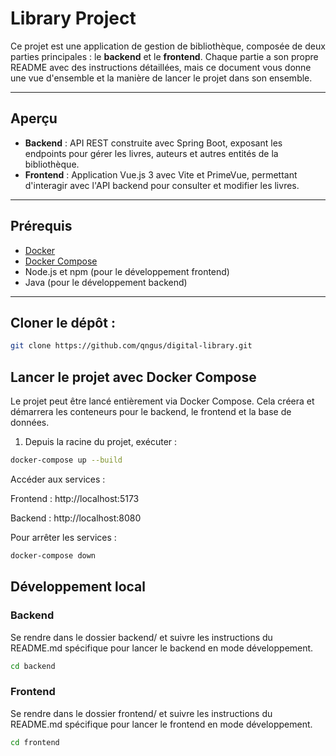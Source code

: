 # Library Project

Ce projet est une application de gestion de bibliothèque, composée de deux parties principales : le **backend** et le **frontend**. Chaque partie a son propre README avec des instructions détaillées, mais ce document vous donne une vue d'ensemble et la manière de lancer le projet dans son ensemble.

---


## Aperçu

- **Backend** : API REST construite avec Spring Boot, exposant les endpoints pour gérer les livres, auteurs et autres entités de la bibliothèque.
- **Frontend** : Application Vue.js 3 avec Vite et PrimeVue, permettant d'interagir avec l'API backend pour consulter et modifier les livres.

---

## Prérequis

- [Docker](https://www.docker.com/)
- [Docker Compose](https://docs.docker.com/compose/)
- Node.js et npm (pour le développement frontend)
- Java (pour le développement backend)

---

## Cloner le dépôt :

```bash
git clone https://github.com/qngus/digital-library.git
```

## Lancer le projet avec Docker Compose

Le projet peut être lancé entièrement via Docker Compose. Cela créera et démarrera les conteneurs pour le backend, le frontend et la base de données.

1. Depuis la racine du projet, exécuter :

```bash
docker-compose up --build
```
Accéder aux services :

Frontend : http://localhost:5173

Backend : http://localhost:8080

Pour arrêter les services :

```bash
docker-compose down
```

## Développement local
### Backend
Se rendre dans le dossier backend/ et suivre les instructions du README.md spécifique pour lancer le backend en mode développement.

```bash
cd backend
```

### Frontend
Se rendre dans le dossier frontend/ et suivre les instructions du README.md spécifique pour lancer le frontend en mode développement.

```bash
cd frontend
```

